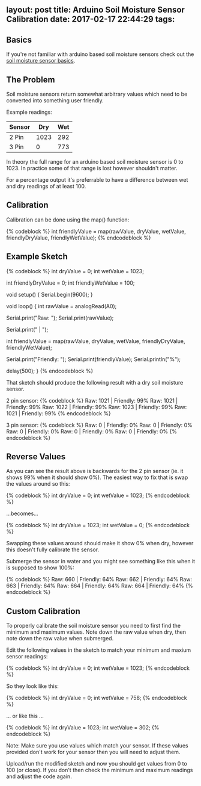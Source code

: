 layout: post
title: Arduino Soil Moisture Sensor Calibration
date: 2017-02-17 22:44:29
tags:
---

## Basics

If you're not familiar with arduino based soil moisture sensors check out the [soil moisture sensor basics](/Blog/2017/02/16/Arduino-Soil-Moisture-Sensor-Basics/).

## The Problem

Soil moisture sensors return somewhat arbitrary values which need to be converted into something user friendly.

Example readings:

| Sensor        | Dry           | Wet         |
| -------------- | -----------   | ----------- |     
| 2 Pin          | 1023          | 292         |
| 3 Pin          | 0             | 773         |

In theory the full range for an arduino based soil moisture sensor is 0 to 1023. In practice some of that range is lost however shouldn't matter.

For a percentage output it's preferrable to have a difference between wet and dry readings of at least 100.

## Calibration

Calibration can be done using the map() function:

{% codeblock %}
int friendlyValue = map(rawValue, dryValue, wetValue, friendlyDryValue, friendlyWetValue);
{% endcodeblock %}

## Example Sketch

{% codeblock %}
int dryValue = 0;
int wetValue = 1023;

int friendlyDryValue = 0;
int friendlyWetValue = 100;

void setup() {
  Serial.begin(9600);
}

void loop() {
  int rawValue = analogRead(A0);

  Serial.print("Raw: ");
  Serial.print(rawValue);

  Serial.print(" | ");
  
  int friendlyValue = map(rawValue, dryValue, wetValue, friendlyDryValue, friendlyWetValue);
  
  Serial.print("Friendly: ");
  Serial.print(friendlyValue);
  Serial.println("%");
  
  delay(500);
}
{% endcodeblock %}

That sketch should produce the following result with a dry soil moisture sensor.

2 pin sensor:
{% codeblock %}
Raw: 1021 | Friendly: 99%
Raw: 1021 | Friendly: 99%
Raw: 1022 | Friendly: 99%
Raw: 1023 | Friendly: 99%
Raw: 1021 | Friendly: 99%
{% endcodeblock %}

3 pin sensor:
{% codeblock %}
Raw: 0 | Friendly: 0%
Raw: 0 | Friendly: 0%
Raw: 0 | Friendly: 0%
Raw: 0 | Friendly: 0%
Raw: 0 | Friendly: 0%
{% endcodeblock %}

## Reverse Values

As you can see the result above is backwards for the 2 pin sensor (ie. it shows 99% when it should show 0%). The easiest way to fix that is swap the values around so this:

{% codeblock %}
int dryValue = 0;
int wetValue = 1023;
{% endcodeblock %}

...becomes...

{% codeblock %}
int dryValue = 1023;
int wetValue = 0;
{% endcodeblock %}

Swapping these values around should make it show 0% when dry, however this doesn't fully calibrate the sensor.

Submerge the sensor in water and you might see something like this when it is supposed to show 100%:

{% codeblock %}
Raw: 660 | Friendly: 64%
Raw: 662 | Friendly: 64%
Raw: 663 | Friendly: 64%
Raw: 664 | Friendly: 64%
Raw: 664 | Friendly: 64%
{% endcodeblock %}

## Custom Calibration

To properly calibrate the soil moisture sensor you need to first find the minimum and maximum values.
Note down the raw value when dry, then note down the raw value when submerged.

Edit the following values in the sketch to match your minimum and maxium sensor readings:

{% codeblock %}
int dryValue = 0;
int wetValue = 1023;
{% endcodeblock %}

So they look like this:

{% codeblock %}
int dryValue = 0;
int wetValue = 758;
{% endcodeblock %}

... or like this ...

{% codeblock %}
int dryValue = 1023;
int wetValue = 302;
{% endcodeblock %}

Note: Make sure you use values which match your sensor. If these values provided don't work for your sensor then you will need to adjust them.

Upload/run the modified sketch and now you should get values from 0 to 100 (or close). If you don't then check the minimum and maximum readings and adjust the code again.